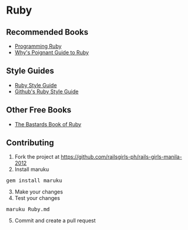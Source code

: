 # Ruby

## Recommended Books

<ul>
  <li><a href="http://pragprog.com/book/ruby/programming-ruby" title="Programming Ruby" target="_blank">Programming Ruby</a></li>
  <li><a href="http://mislav.uniqpath.com/poignant-guide/" title="Why\'s Poignant Guide to Ruby" target="_blank">Why's Poignant Guide to Ruby</a></li>
</ul>


## Style Guides

<ul>
  <li><a href="https://github.com/bbatsov/ruby-style-guide" title="Ruby Style Guide" target="_blank">Ruby Style Guide</a></li>
  <li><a href="https://github.com/styleguide/ruby" title="Github\'s Ruby Style Guide" target="_blank">Github's Ruby Style Guide</a></li>
</ul>


## Other Free Books

<ul>
  <li><a href="http://ruby.bastardsbook.com" title="The Bastards Book of Ruby" target="_blank">The Bastards Book of Ruby</a></li>
</ul>

## Contributing

1. Fork the project at https://github.com/railsgirls-ph/rails-girls-manila-2012
2. Install maruku
<pre class="brush: shell">
gem install maruku
</pre>
3. Make your changes
4. Test your changes
<pre class="brush: shell">
maruku Ruby.md
</pre>
5. Commit and create a pull request
